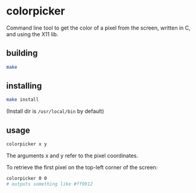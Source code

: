 # colorpicker
Command line tool to get the color of a pixel from the screen, written in C, and using the X11 lib.

## building
```bash
make
```

## installing
```bash
make install
```
(Install dir is `/usr/local/bin` by default)

## usage
```bash
colorpicker x y
```
The arguments x and y refer to the pixel coordinates.

To retrieve the first pixel on the top-left corner of the screen:
```bash
colorpicker 0 0
# outputs something like #ff9912
```
